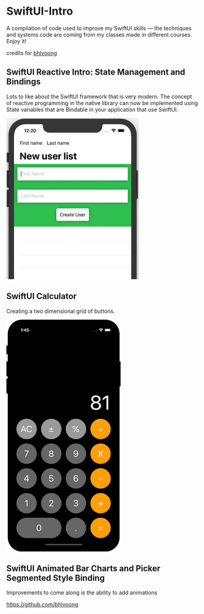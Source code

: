 # SwiftUI-Intro

A compilation of code used to improve my SwiftUI skills — the techniques and systems code are coming from my classes made in different courses. Enjoy it!

credits for [bhlvoong](https://github.com/bhlvoong) 

## SwiftUI Reactive Intro: State Management and Bindings

Lots to like about the SwiftUI framework that is very modern. The concept of reactive programming in the native library can now be implemented using State variables that are Bindable in your application that use SwiftUI.

![](swift-ui-reactivebiding.gif)

## SwiftUI Calculator

Creating a two dimensional grid of buttons.

![](swift-ui-calculator.png)

## SwiftUI Animated Bar Charts and Picker Segmented Style Binding

Improvements to come along is the ability to add animations

https://github.com/bhlvoong
